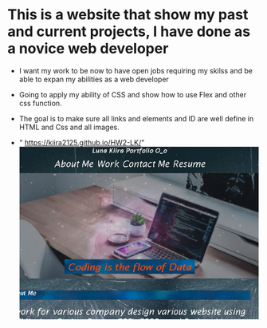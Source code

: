 # This is a website that show my past and current projects, I have done as a novice web developer

* I want my work to be now to have open jobs requiring my skilss and be able to expan my abilities as a web developer

* Going to apply my ability of CSS and show how to use Flex and other css function.

* The goal is to make sure all links and elements and ID are well define in HTML and Css and all images.

* " https://kiira2125.github.io/HW2-LK/"
![screenshot](./PortfolioShot.JPG)
